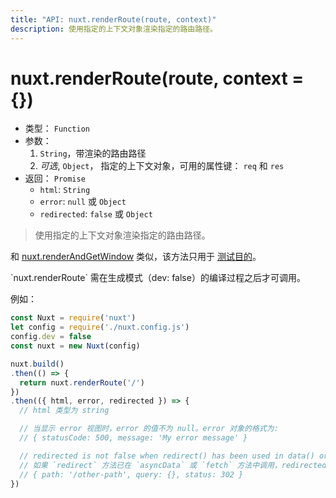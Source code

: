 ```yaml
---
title: "API: nuxt.renderRoute(route, context)"
description: 使用指定的上下文对象渲染指定的路由路径。
---
```


# nuxt.renderRoute(route, context = {})

- 类型： `Function`
- 参数：
  1. `String`，带渲染的路由路径
  2. *可选*, `Object`， 指定的上下文对象，可用的属性键： `req` 和 `res`
- 返回： `Promise`
  - `html`: `String`
  - `error`: `null` 或 `Object`
  - `redirected`: `false` 或 `Object`

> 使用指定的上下文对象渲染指定的路由路径。

和 [nuxt.renderAndGetWindow](/api/nuxt-render-and-get-window) 类似，该方法只用于 [测试目的](guide/development-tools#end-to-end-testing)。

<p class="Alert Alert--info">`nuxt.renderRoute` 需在生成模式（dev: false）的编译过程之后才可调用。</p>

例如：
```js
const Nuxt = require('nuxt')
let config = require('./nuxt.config.js')
config.dev = false
const nuxt = new Nuxt(config)

nuxt.build()
.then(() => {
  return nuxt.renderRoute('/')
})
.then(({ html, error, redirected }) => {
  // html 类型为 string

  // 当显示 error 视图时，error 的值不为 null。error 对象的格式为:
  // { statusCode: 500, message: 'My error message' }

  // redirected is not false when redirect() has been used in data() or fetch()
  // 如果 `redirect` 方法已在 `asyncData` 或 `fetch` 方法中调用，redirected 的值非 false，其格式如下：
  // { path: '/other-path', query: {}, status: 302 }
})
```
